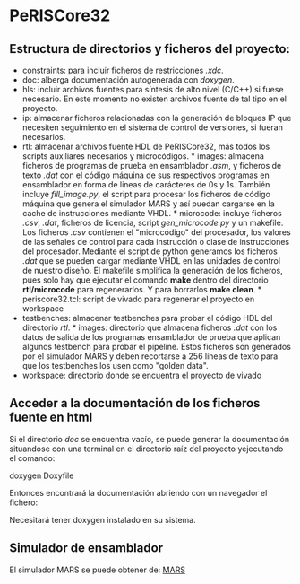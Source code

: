 # PeRISCore32

## Estructura de directorios y ficheros del proyecto:

* constraints: para incluir ficheros de restricciones *.xdc*.
* doc: alberga documentación autogenerada con *doxygen*.
* hls: incluir archivos fuentes para síntesis de alto nivel
       (C/C++) si fuese necesario. En este momento no existen
        archivos fuente de tal tipo en el proyecto.
* ip: almacenar ficheros relacionadas con la generación de bloques IP
      que necesiten seguimiento en el sistema de control de versiones,
      si fueran necesarios.
* rtl: almacenar archivos fuente HDL de PeRISCore32, más todos los 
       scripts auxiliares necesarios y microcódigos.
        * images: almacena ficheros de programas de prueba en ensamblador *.asm*,
                  y ficheros de texto *.dat* con el código máquina de sus respectivos
                  programas en ensamblador en forma de lineas de carácteres de 0s y 1s.
                  También incluye *fill_image.py*, el script para procesar los ficheros
                  de código máquina que genera el simulador MARS y así puedan cargarse
                  en la cache de instrucciones mediante VHDL.
        * microcode: incluye ficheros *.csv*, *.dat*, ficheros de licencia,
                     script *gen_microcode.py* y un makefile.
                     Los ficheros *.csv* contienen el "microcódigo" del procesador,
                     los valores de las señales de control para cada instrucción o
                     clase de instrucciones del procesador. Mediante el script de 
                     python generamos los ficheros *.dat* que se pueden cargar 
                     mediante VHDL en las unidades de control de nuestro diseño.
                     El makefile simplifica la generación de los ficheros, pues
                     solo hay que ejecutar el comando **make** dentro del directorio
                     **rtl/microcode** para regenerarlos. Y para borrarlos **make clean**.
        * periscore32.tcl: script de vivado para regenerar el proyecto en workspace
* testbenches: almacenar testbenches para probar el código HDL del
               directorio *rtl*.
               * images: directorio que almacena ficheros *.dat* con los datos de 
                         salida de los programas ensamblador de prueba que aplican
                         algunos testbench para probar el pipeline. Estos ficheros
                         son generados por el simulador MARS y deben recortarse a
                         256 líneas de texto para que los testbenches los usen
                         como "golden data".
* workspace: directorio donde se encuentra el proyecto de vivado

## Acceder a la documentación de los ficheros fuente en html
Si el directorio *doc* se encuentra vacío, se puede generar la documentación
situandose con una terminal en el directorio raíz del proyecto yejecutando 
el comando:

doxygen Doxyfile

Entonces encontrará la documentación abriendo con un navegador el fichero:

[](doc/html/index.html)

Necesitará tener doxygen instalado en su sistema.

## Simulador de ensamblador
El simulador MARS se puede obtener de: [MARS](http://courses.missouristate.edu/kenvollmar/mars/download.htm)